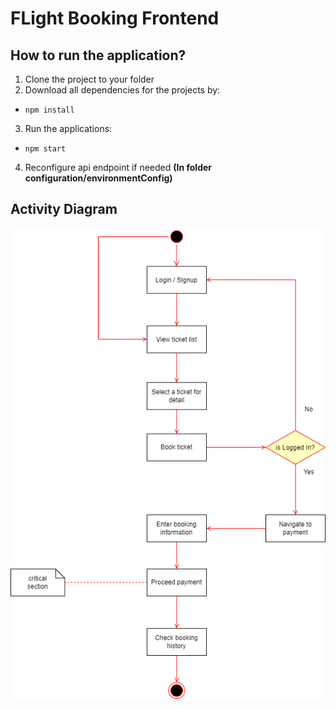 # FLight Booking Frontend

## How to run the application?

1. Clone the project to your folder
2. Download all dependencies for the projects by:
  - `npm install`
3. Run the applications:
  - `npm start`
4. Reconfigure api endpoint if needed **(In folder configuration/environmentConfig)**

## Activity Diagram

![Activity Diagram](/src/assets/docs/activityDiagram.png)
